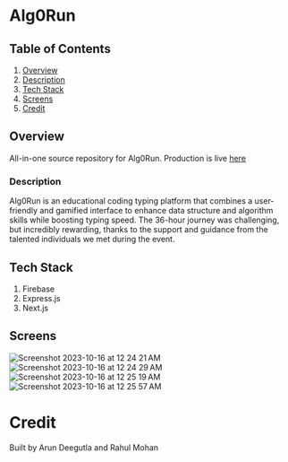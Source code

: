 # Alg0Run

## Table of Contents
1. [Overview](#Overview)
2. [Description](#Description)
3. [Tech Stack](#TechStack)
4. [Screens](#Screens)
5. [Credit](#Credit)

## Overview
All-in-one source repository for Alg0Run. Production is live [here](http://alg0run.xyz)
### Description
Alg0Run is an educational coding typing platform that combines a user-friendly and gamified interface to enhance data structure and algorithm skills while boosting typing speed. The 36-hour journey was challenging, but incredibly rewarding, thanks to the support and guidance from the talented individuals we met during the event.


## Tech Stack
1. Firebase
2. Express.js
3. Next.js
   
## Screens
![Screenshot 2023-10-16 at 12 24 21 AM](https://github.com/arundeegutla/Alg0Run/assets/55728123/aa603029-2859-4945-8313-29f723c29300)
![Screenshot 2023-10-16 at 12 24 29 AM](https://github.com/arundeegutla/Alg0Run/assets/55728123/2307138e-d3a8-4616-b44c-0241d86840da)
![Screenshot 2023-10-16 at 12 25 19 AM](https://github.com/arundeegutla/Alg0Run/assets/55728123/e0083a04-bcc9-4a62-98ab-b335f6dbf769)
![Screenshot 2023-10-16 at 12 25 57 AM](https://github.com/arundeegutla/Alg0Run/assets/55728123/e183d92b-302f-4d08-bbac-e88c35b8e8fe)

# Credit
Built by Arun Deegutla and Rahul Mohan
